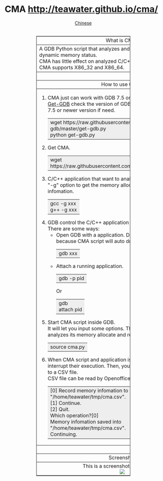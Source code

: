 CMA http://teawater.github.io/cma/
===
<div style="text-align: center;">
<a href="indexcn.html">Chinese</a><br>
</div>
<br>
<table
style="text-align: left; width: 60%; margin-left: auto; margin-right: auto;"
border="1" cellpadding="0" cellspacing="0">

<tr align="center">
<td style="vertical-align: top;">What is CMA?<br>
</td>
</tr>
<tr>
<td style="vertical-align: top;">A GDB Python script that analyzes and records C/C++ application's dynamic memory status.<br>CMA has little effect on analyzed C/C++ application performance. <br>
CMA supports X86_32 and X86_64.
</td>
</tr>
<tr align="center">
<td style="vertical-align: top;"><br>
</td>
</tr>
<tr align="center">
<td style="vertical-align: top;">How to use CMA?<br>
</td>
</tr>
<tr>
<td style="vertical-align: top;">
<ol>
   <li> CMA just can work with GDB 7.5 or newer version.  You can use <a href="http://teawater.github.io/get-gdb/">Get-GDB</a> check the version of GDB in current system and get GDB 7.5 or newer version if need.
<table
style="text-align: left; width: 90%;"
border="0" cellpadding="0" cellspacing="0">
<tbody>
<tr>
<td style="vertical-align: top; background-color: rgb(238, 238, 238);">
wget https://raw.githubusercontent.com/teawater/get-gdb/master/get-gdb.py<br>
python get-gdb.py
</td>
</tbody>
</table>
</li>
   <li> Get CMA.
<table
style="text-align: left; width: 90%;"
border="0" cellpadding="0" cellspacing="0">
<tbody>
<tr>
<td style="vertical-align: top; background-color: rgb(238, 238, 238);">
wget https://raw.githubusercontent.com/teawater/cma/master/cma.py
</td>
</tbody>
</table>
</li>

<li>
C/C++ application that want to analyzes should be built with GCC "-g" option to get the memory allocate and release code line infomation.
<table
style="text-align: left; width: 90%;"
border="0" cellpadding="0" cellspacing="0">
<tbody>
<tr>
<td style="vertical-align: top; background-color: rgb(238, 238, 238);">
gcc -g xxx<br>
g++ -g xxx
</td>
</tbody>
</table>
</li>

<li>
GDB control the C/C++ application that want to analyzes.<br>
There are some ways:
<ul>
   <li> Open GDB with a application.  Don't need execute application because CMA script will auto do it if need.
<table
style="text-align: left; width: 90%;"
border="0" cellpadding="0" cellspacing="0">
<tbody>
<tr>
<td style="vertical-align: top; background-color: rgb(238, 238, 238);">
gdb xxx
</td>
</tbody>
</table>
</li>
<li>
Attach a running application.
<table
style="text-align: left; width: 90%;"
border="0" cellpadding="0" cellspacing="0">
<tbody>
<tr>
<td style="vertical-align: top; background-color: rgb(238, 238, 238);">
gdb -p pid
</td>
</tbody>
</table>
Or
<table
style="text-align: left; width: 90%;"
border="0" cellpadding="0" cellspacing="0">
<tbody>
<tr>
<td style="vertical-align: top; background-color: rgb(238, 238, 238);">
gdb<br>
attach pid
</td>
</tbody>
</table>

</li>
 </ul>
</li>

<li>
Start CMA script inside GDB.<br>
It will let you input some options.  Then, exencute application and analyzes its memory allocate and release.
<table
style="text-align: left; width: 90%;"
border="0" cellpadding="0" cellspacing="0">
<tbody>
<tr>
<td style="vertical-align: top; background-color: rgb(238, 238, 238);">
source cma.py
</td>
</tbody>
</table>
</li>

<li>
When CMA script and application is running, you can use CTRL-C interrupt their execution. Then, you can let CMA script save record to a CSV file.<br>
CSV file can be read by Openoffice or Excel.
<table
style="text-align: left; width: 90%;"
border="0" cellpadding="0" cellspacing="0">
<tbody>
<tr>
<td style="vertical-align: top; background-color: rgb(238, 238, 238);">
[0] Record memory infomation to "/home/teawater/tmp/cma.csv".<br>
[1] Continue.<br>
[2] Quit.<br>
Which operation?[0]<br>
Memory infomation saved into "/home/teawater/tmp/cma.csv".<br>
Continuing.
</td>
</tbody>
</table>
</li>
</ol>
</td>
</tr>


<tr align="center">
<td style="vertical-align: top;"><br>
</td>
</tr>

<tr align="center">
<td style="vertical-align: top;">Screenshot<br>
</td>
</tr>

<tr align="center">
<td style="vertical-align: top;">This is a screenshot of a CSV file.<br>
<a href="http://teawater.github.io/cma/eb.png"><IMG src="http://teawater.github.io/cma/es.png" align="" border="0"></a>
</td>
</tr>

</tbody>
</table>
